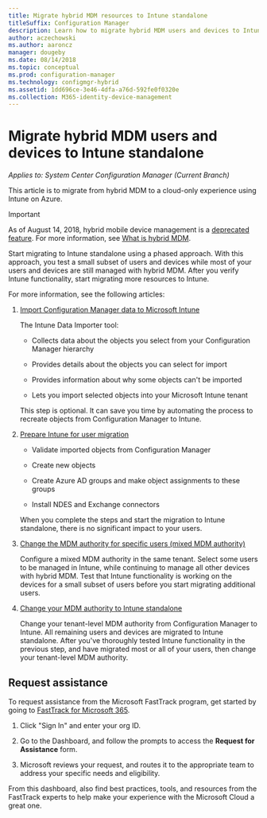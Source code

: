 ```yaml
---
title: Migrate hybrid MDM resources to Intune standalone
titleSuffix: Configuration Manager
description: Learn how to migrate hybrid MDM users and devices to Intune on Azure.
author: aczechowski
ms.author: aaroncz
manager: dougeby
ms.date: 08/14/2018
ms.topic: conceptual
ms.prod: configuration-manager
ms.technology: configmgr-hybrid
ms.assetid: 1dd696ce-3e46-4dfa-a76d-592fe0f0320e
ms.collection: M365-identity-device-management
---
```


# Migrate hybrid MDM users and devices to Intune standalone

*Applies to: System Center Configuration Manager (Current Branch)*    

This article is to migrate from hybrid MDM to a cloud-only experience using Intune on Azure. 

> [!Important]  
> As of August 14, 2018, hybrid mobile device management is a [deprecated feature](/sccm/core/plan-design/changes/deprecated/removed-and-deprecated-cmfeatures). For more information, see [What is hybrid MDM](/sccm/mdm/understand/hybrid-mobile-device-management).<!--Intune feature 2683117-->  


Start migrating to Intune standalone using a phased approach. With this approach, you test a small subset of users and devices while most of your users and devices are still managed with hybrid MDM. After you verify Intune functionality, start migrating more resources to Intune.    

For more information, see the following articles:    
  
1.	[Import Configuration Manager data to Microsoft Intune](migrate-import-data.md)   

    The Intune Data Importer tool:  

    - Collects data about the objects you select from your Configuration Manager hierarchy  

    - Provides details about the objects you can select for import   

    - Provides information about why some objects can't be imported  

    - Lets you import selected objects into your Microsoft Intune tenant  

    This step is optional. It can save you time by automating the process to recreate objects from Configuration Manager to Intune.  

2.	[Prepare Intune for user migration](migrate-prepare-intune.md)    

    - Validate imported objects from Configuration Manager  

    - Create new objects  

    - Create Azure AD groups and make object assignments to these groups  

    - Install NDES and Exchange connectors  

    When you complete the steps and start the migration to Intune standalone, there is no significant impact to your users.   

3.	[Change the MDM authority for specific users (mixed MDM authority)](migrate-mixed-authority.md)    

    Configure a mixed MDM authority in the same tenant. Select some users to be managed in Intune, while continuing to manage all other devices with hybrid MDM. Test that Intune functionality is working on the devices for a small subset of users before you start migrating additional users.   

4.	[Change your MDM authority to Intune standalone](change-mdm-authority.md)     

    Change your tenant-level MDM authority from Configuration Manager to Intune. All remaining users and devices are migrated to Intune standalone. After you've thoroughly tested Intune functionality in the previous step, and have migrated most or all of your users, then change your tenant-level MDM authority.



## Request assistance
<!--Intune bug 2339232-->
To request assistance from the Microsoft FastTrack program, get started by going to [FastTrack for Microsoft 365](https://fasttrack.microsoft.com/microsoft365/capabilities?view=security).

1. Click "Sign In" and enter your org ID.  

2. Go to the Dashboard, and follow the prompts to access the **Request for Assistance** form.    

3. Microsoft reviews your request, and routes it to the appropriate team to address your specific needs and eligibility.  

From this dashboard, also find best practices, tools, and resources from the FastTrack experts to help make your experience with the Microsoft Cloud a great one.

